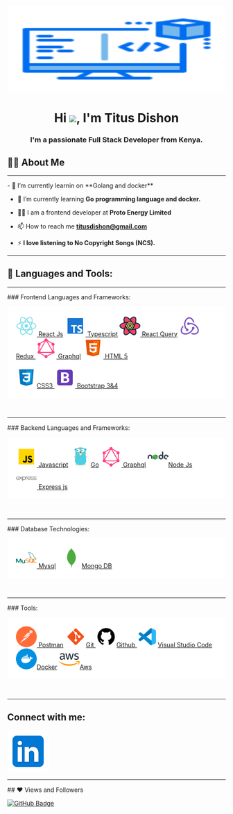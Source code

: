 <a href="#"><img width="100%" src="https://raw.githubusercontent.com/titusdishon/titusdishon/master/coder.svg" height="200px"/></a>

<h1 align="center">Hi <img src="https://raw.githubusercontent.com/MartinHeinz/MartinHeinz/master/wave.gif" width="30px">, I'm Titus Dishon</h1>
<h3 align="center">I'm a passionate Full Stack Developer from Kenya.</h3>

## 🙋‍♂️ About Me

<hr>
- 🔭 I’m currently learnin on **Golang and docker**

- 🌱 I’m currently learning **Go programming language and docker.**

- 👨‍💻 I am a frontend developer at **Proto Energy Limited**

- 📫 How to reach me **titusdishon@gmail.com**

- ⚡ **I love listening to No Copyright Songs (NCS).**
<hr>

## 🚀 Languages and Tools:

<hr>
### Frontend Languages and Frameworks:

<p align="left"  style="background-color:white !important; padding:20px;"> 
    <a href="https://reactjs.org/" target="_blank"> <img src="https://raw.githubusercontent.com/titusdishon/titusdishon/master/react.svg" width="48" height="48"/> React Js</a>
    <a href="https://www.typescriptlang.org/" target="_blank"> <img src="https://raw.githubusercontent.com/titusdishon/titusdishon/master/ts.svg" width="48" height="48"/> Typescript</a> 
    <a href="https://react-query.tanstack.com/" target="_blank"> <img src="https://raw.githubusercontent.com/titusdishon/titusdishon/master/rq.svg" width="48" height="48"/> React Query</a>
    <a href="https://redux.js.org" target="_blank"> <img src="https://raw.githubusercontent.com/titusdishon/titusdishon/master/redux.svg" width="48" height="48"/> Redux
    </a>
    <a href="https://graphql.org/" target="_blank"> <img src="https://raw.githubusercontent.com/titusdishon/titusdishon/master/graphql.svg" width="48" height="48"/>
    Graphql</a>
    <a href="https://www.w3.org/html/" target="_blank"> <img src="https://raw.githubusercontent.com/titusdishon/titusdishon/master/html.svg" width="48" height="48"/>   HTML 5</a> 
    <br>
    <br>
    <a href="https://www.w3schools.com/css/" target="_blank"> <img src="https://raw.githubusercontent.com/titusdishon/titusdishon/master/css.svg" width="48" height="48"/>CSS3 </a> 
    <a href="https://getbootstrap.com" target="_blank"> <img src="https://raw.githubusercontent.com/titusdishon/titusdishon/master/bs.svg" width="48" height="48"/>
    Bootstrap 3&4 </a> 
</p>
<br>
<hr>
### Backend Languages and Frameworks:

<p align="left"  style="background-color:white; padding:20px;"> 
    <a href="https://developer.mozilla.org/en-US/docs/Web/JavaScript" target="_blank"> <img src="https://raw.githubusercontent.com/titusdishon/titusdishon/master/js.svg" width="48" height="48"/> Javascript</a> 
    <a href="https://golang.org/" target="_blank"> <img src="https://raw.githubusercontent.com/titusdishon/titusdishon/master/golang.svg" width="48" height="48"/>Go</a>
    <a href="https://graphql.org/" target="_blank"> <img src="https://raw.githubusercontent.com/titusdishon/titusdishon/master/graphql.svg" width="48" height="48"/>
    Graphql</a>
    <a style="padding-right:8px;" href="https://nodejs.org" target="_blank"> <img src="https://raw.githubusercontent.com/titusdishon/titusdishon/master/node.svg" width="48" height="48"/>Node Js </a> 
    <a href="https://expressjs.com" target="_blank"> <img src="https://raw.githubusercontent.com/titusdishon/titusdishon/master/express.svg " alt="express" width="48" height="48"/> Express js</a>
</p>
<br>
<hr>
### Database Technologies:

<p align="left"  style="background-color:white; padding:20px;"> 
    <a style="padding-right:8px;" href="https://www.mysql.com/" target="_blank"> <img src="https://raw.githubusercontent.com/titusdishon/titusdishon/master/mysql.svg"/width="48" height="48"> Mysql</a>
    <a href="https://www.mongodb.com/" target="_blank"> <img src="https://raw.githubusercontent.com/titusdishon/titusdishon/master/mongo.svg" alt="mongodb" width="48" height="48"/>Mongo DB </a> 
</p>

<br>
<hr>
### Tools:

<p align="left"  style="background-color:white; padding:20px;"> 
    <a href="https://postman.com" target="_blank"> <img src="https://raw.githubusercontent.com/titusdishon/titusdishon/master/postman.svg" alt="postman" width="48" height="48"/> Postman</a>   
    <a href="https://git-scm.com/" target="_blank"> <img src="https://raw.githubusercontent.com/titusdishon/titusdishon/master/git.svg" width="48" height="48"/>Git </a> 
    <a href="https://github.com/" target="_blank"> <img src="https://raw.githubusercontent.com/titusdishon/titusdishon/master/github.svg" width="48" height="48"/>Github </a> 
    <a href="https://code.visualstudio.com/" target="_blank"> <img src="https://raw.githubusercontent.com/titusdishon/titusdishon/master/vs.svg" width="48" height="48"/>Visual Studio Code </a> 
    <a href="https://www.docker.com/" target="_blank"> <img src="https://raw.githubusercontent.com/titusdishon/titusdishon/master/docker.svg" width="48" height="48"/>Docker</a> 
    <a href="https://aws.amazon.com/" target="_blank"> <img src="https://raw.githubusercontent.com/titusdishon/titusdishon/master/aws.svg" width="48" height="48"/>Aws</a> 
</p>
<br/>
<hr>

## Connect with me:

<p align="left">

<a href = "https://www.linkedin.com/in/titusdishon"><img src="https://raw.githubusercontent.com/titusdishon/titusdishon/master/linkedin.svg"/></a>

</p>
<hr>
## ❤ Views and Followers

<a href="https://github.com/titusdishon?tab=followers"><img src="https://img.shields.io/github/followers/titusdishon?label=Followers&style=social" alt="GitHub Badge"></a>
